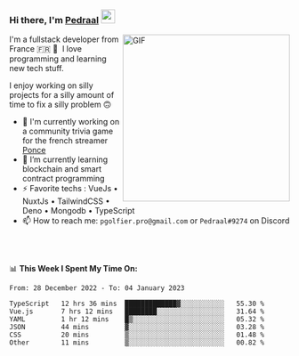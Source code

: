 ### Hi there, I'm <a href="https://pedraal.dev" target="_blank">Pedraal</a> <img src="https://media.giphy.com/media/hvRJCLFzcasrR4ia7z/giphy.gif" width="25px">
<img align="right" alt="GIF" src="https://pedraal.dev/avatar.png" width="300" height="300" />

I'm a fullstack developer from France 🇫🇷 🥖 &nbsp;I love programming and learning new
tech stuff.

I enjoy working on silly projects for a silly amount of time to fix a silly problem 🙃

- 🔭  I'm currently working on a community trivia game for the french streamer <a href="https://twitch.tv/ponce" target="_blank">Ponce</a>
- 🌱 I’m currently learning blockchain and smart contract programming
- ⚡ Favorite techs : VueJs &bull; NuxtJs &bull; TailwindCSS &bull; Deno &bull; Mongodb &bull; TypeScript
- 📫 How to reach me: `pgolfier.pro@gmail.com` or `Pedraal#9274` on Discord

<br>
<br>

📊 **This Week I Spent My Time On:**
<!--START_SECTION:waka-->

```text
From: 28 December 2022 - To: 04 January 2023

TypeScript   12 hrs 36 mins  █████████████▓░░░░░░░░░░░   55.30 %
Vue.js       7 hrs 12 mins   ████████░░░░░░░░░░░░░░░░░   31.64 %
YAML         1 hr 12 mins    █▒░░░░░░░░░░░░░░░░░░░░░░░   05.32 %
JSON         44 mins         ▓░░░░░░░░░░░░░░░░░░░░░░░░   03.28 %
CSS          20 mins         ▒░░░░░░░░░░░░░░░░░░░░░░░░   01.48 %
Other        11 mins         ▒░░░░░░░░░░░░░░░░░░░░░░░░   00.82 %
```

<!--END_SECTION:waka-->
